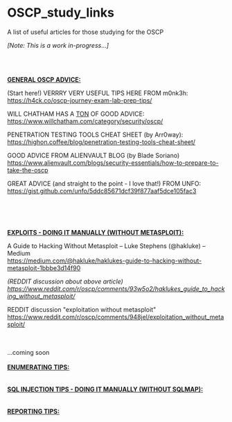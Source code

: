 # OSCP_study_links
A list of useful articles for those studying for the OSCP

<i>[Note: This is a work in-progress...]</i>

<br>
<br>

<b><u>GENERAL OSCP ADVICE:</u></b>

(Start here!) VERRRY VERY USEFUL TIPS HERE FROM m0nk3h:<br>
https://h4ck.co/oscp-journey-exam-lab-prep-tips/

WILL CHATHAM HAS A <u>TON</u> OF GOOD ADVICE:<br>
https://www.willchatham.com/category/security/oscp/

PENETRATION TESTING TOOLS CHEAT SHEET (by Arr0way):<br> 
https://highon.coffee/blog/penetration-testing-tools-cheat-sheet/

GOOD ADVICE FROM ALIENVAULT BLOG (by Blade Soriano)<br>
https://www.alienvault.com/blogs/security-essentials/how-to-prepare-to-take-the-oscp

GREAT ADVICE (and straight to the point - I love that!) FROM UNFO:<br>
https://gist.github.com/unfo/5ddc85671dcf39f877aaf5dce105fac3




<br>
<br>
<br>


<b><u>EXPLOITS - DOING IT MANUALLY (WITHOUT METASPLOIT):</u></b>

A Guide to Hacking Without Metasploit – Luke Stephens (@hakluke) – Medium<br>
https://medium.com/@hakluke/haklukes-guide-to-hacking-without-metasploit-1bbbe3d14f90
 
<i>(REDDIT discussion about above article)<br>
https://www.reddit.com/r/oscp/comments/93w5o2/haklukes_guide_to_hacking_without_metasploit/ </i>

REDDIT discussion "exploitation without metasploit"<br>
https://www.reddit.com/r/oscp/comments/948jel/exploitation_without_metasploit/

<br>
<br>
...coming soon
<br>
<br>
<b><u>ENUMERATING TIPS:</u></b><br>
<br>
<br>
<b><u>SQL INJECTION TIPS - DOING IT MANUALLY (WITHOUT SQLMAP):</u></b><br>
<br>
<br>
<b><u>REPORTING TIPS:</u></b><br>
